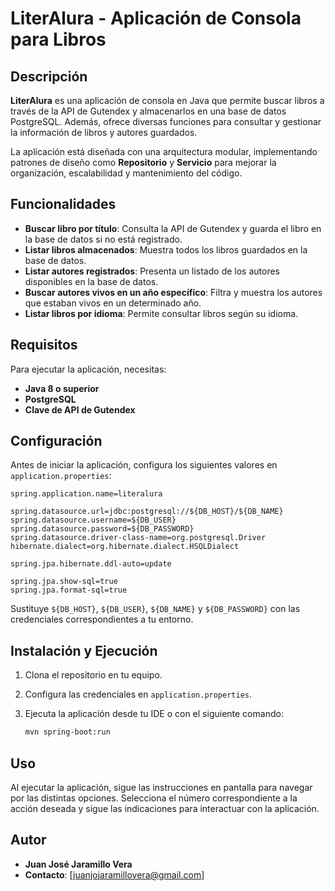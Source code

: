 # LiterAlura - Aplicación de Consola para Libros

## Descripción

**LiterAlura** es una aplicación de consola en Java que permite buscar libros a través de la API de Gutendex y almacenarlos en una base de datos PostgreSQL. Además, ofrece diversas funciones para consultar y gestionar la información de libros y autores guardados.

La aplicación está diseñada con una arquitectura modular, implementando patrones de diseño como **Repositorio** y **Servicio** para mejorar la organización, escalabilidad y mantenimiento del código.

## Funcionalidades

- **Buscar libro por título**: Consulta la API de Gutendex y guarda el libro en la base de datos si no está registrado.
- **Listar libros almacenados**: Muestra todos los libros guardados en la base de datos.
- **Listar autores registrados**: Presenta un listado de los autores disponibles en la base de datos.
- **Buscar autores vivos en un año específico**: Filtra y muestra los autores que estaban vivos en un determinado año.
- **Listar libros por idioma**: Permite consultar libros según su idioma.

## Requisitos

Para ejecutar la aplicación, necesitas:

- **Java 8 o superior**
- **PostgreSQL**
- **Clave de API de Gutendex**

## Configuración

Antes de iniciar la aplicación, configura los siguientes valores en `application.properties`:

```properties
spring.application.name=literalura

spring.datasource.url=jdbc:postgresql://${DB_HOST}/${DB_NAME}
spring.datasource.username=${DB_USER}
spring.datasource.password=${DB_PASSWORD}
spring.datasource.driver-class-name=org.postgresql.Driver
hibernate.dialect=org.hibernate.dialect.HSQLDialect

spring.jpa.hibernate.ddl-auto=update

spring.jpa.show-sql=true
spring.jpa.format-sql=true
```

Sustituye `${DB_HOST}`, `${DB_USER}`, `${DB_NAME}` y `${DB_PASSWORD}` con las credenciales correspondientes a tu entorno.

## Instalación y Ejecución

1. Clona el repositorio en tu equipo.
2. Configura las credenciales en `application.properties`.
3. Ejecuta la aplicación desde tu IDE o con el siguiente comando:

   ```sh
   mvn spring-boot:run
   ```

## Uso

Al ejecutar la aplicación, sigue las instrucciones en pantalla para navegar por las distintas opciones. Selecciona el número correspondiente a la acción deseada y sigue las indicaciones para interactuar con la aplicación.

## Autor

- **Juan José Jaramillo Vera**  
- **Contacto**: [juanjojaramillovera@gmail.com]

